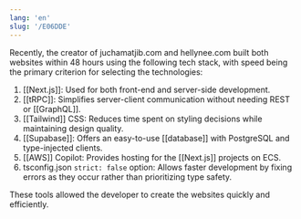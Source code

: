```yaml
---
lang: 'en'
slug: '/E06DDE'
---
```


Recently, the creator of juchamatjib.com and hellynee.com built both websites within 48 hours using the following tech stack, with speed being the primary criterion for selecting the technologies:

1.  [[Next.js]]: Used for both front-end and server-side development.
2.  [[tRPC]]: Simplifies server-client communication without needing REST or [[GraphQL]].
3.  [[Tailwind]] CSS: Reduces time spent on styling decisions while maintaining design quality.
4.  [[Supabase]]: Offers an easy-to-use [[database]] with PostgreSQL and type-injected clients.
5.  [[AWS]] Copilot: Provides hosting for the [[Next.js]] projects on ECS.
6.  tsconfig.json `strict: false` option: Allows faster development by fixing errors as they occur rather than prioritizing type safety.

These tools allowed the developer to create the websites quickly and efficiently.

